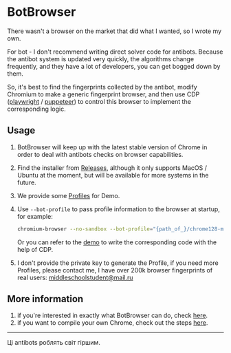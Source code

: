 # BotBrowser

There wasn't a browser on the market that did what I wanted, so I wrote my own.

For bot - I don't recommend writing direct solver code for antibots. Because the antibot system is updated very quickly, the algorithms change frequently, and they have a lot of developers, you can get bogged down by them.

So, it's best to find the fingerprints collected by the antibot, modify Chromium to make a generic fingerprint browser, and then use CDP ([playwright](demo/playwright) / [puppeteer](demo/puppeteer)) to control this browser to implement the corresponding logic.

## Usage

1. BotBrowser will keep up with the latest stable version of Chrome in order to deal with antibots checks on browser capabilities.
2. Find the installer from [Releases](https://github.com/MiddleSchoolStudent/BotBrowser/releases), although it only supports MacOS / Ubuntu at the moment, but will be available for more systems in the future.
3. We provide some [Profiles](profiles) for Demo.
4. Use `--bot-profile` to pass profile information to the browser at startup, for example:

   ```bash
   chromium-browser --no-sandbox --bot-profile="{path_of_}/chrome128-macarm.enc"
   ```

   Or you can refer to the [demo](demo) to write the corresponding code with the help of CDP.

5. I don't provide the private key to generate the Profile, if you need more Profiles, please contact me, I have over 200k browser fingerprints of real users: middleschoolstudent@mail.ru

## More information

1. if you're interested in exactly what BotBrowser can do, check [here](profiles#features).
2. if you want to compile your own Chrome, check out the steps [here](build).

---

Ці antibots роблять світ гіршим.
